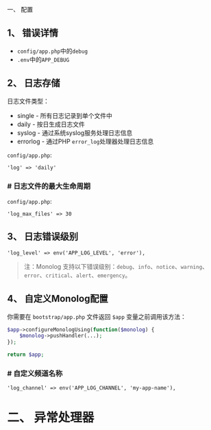 一、 配置
## 1、 错误详情
* `config/app.php`中的`debug`
* `.env`中的`APP_DEBUG`

## 2、 日志存储
日志文件类型：  
* single - 所有日志记录到单个文件中
* daily - 按日生成日志文件
* syslog - 通过系统syslog服务处理日志信息
* errorlog - 通过PHP `error_log`处理器处理日志信息

`config/app.php`:  
```
'log' => 'daily'
```

### \# 日志文件的最大生命周期
`config/app.php`:  
```
'log_max_files' => 30
```

## 3、 日志错误级别
```
'log_level' => env('APP_LOG_LEVEL', 'error'),
```
>注：Monolog 支持以下错误级别：`debug`、`info`、`notice`、`warning`、`error`、`critical`、`alert`、`emergency`。  

## 4、 自定义Monolog配置
你需要在 `bootstrap/app.php` 文件返回 `$app` 变量之前调用该方法：
```php
$app->configureMonologUsing(function($monolog) {
    $monolog->pushHandler(...);
});

return $app;
```
### \# 自定义频道名称
```
'log_channel' => env('APP_LOG_CHANNEL', 'my-app-name'),
```



# 二、 异常处理器
